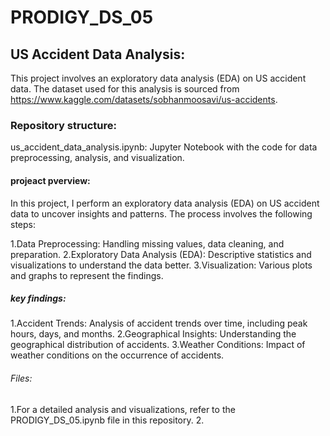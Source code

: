 # PRODIGY_DS_05

## US Accident Data Analysis:
This project involves an exploratory data analysis (EDA) on US accident data. The dataset used for this analysis is sourced from https://www.kaggle.com/datasets/sobhanmoosavi/us-accidents.

### Repository structure:
us_accident_data_analysis.ipynb: Jupyter Notebook with the code for data preprocessing, analysis, and visualization.

#### projeact pverview:
In this project, I perform an exploratory data analysis (EDA) on US accident data to uncover insights and patterns. The process involves the following steps:

1.Data Preprocessing: Handling missing values, data cleaning, and preparation.
2.Exploratory Data Analysis (EDA): Descriptive statistics and visualizations to understand the data better.
3.Visualization: Various plots and graphs to represent the findings.

##### key findings:
1.Accident Trends: Analysis of accident trends over time, including peak hours, days, and months.
2.Geographical Insights: Understanding the geographical distribution of accidents.
3.Weather Conditions: Impact of weather conditions on the occurrence of accidents.

###### Files:
1.For a detailed analysis and visualizations, refer to the PRODIGY_DS_05.ipynb file in this repository.
2.

